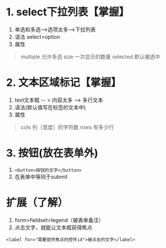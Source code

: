 # 1. select下拉列表【掌握】
1. 单选和多选-->选项太多-->下拉列表
2. 语法 select>option
3. 属性
> multiple 允许多选
> size 一次显示的数量
> selected 默认被选中

# 2. 文本区域标记【掌握】
1. text文本框 -- > 内容太多 --> 多行文本
2. 语法(默认值写在标签的文本中)
3. 属性
> cols 列（宽度）的字符数
> rows 有多少行

# 3. 按钮(放在表单外)
1. ```<button>按钮的文字</button>```
2. 在表单中等同于submit

# 扩展（了解）
1. form>fieldset>legend（被表单备注）
2. 点击文字，就能让文本框获得焦点
```
<label for="需要提供焦点的控件id">被点击的文字</label>
```

